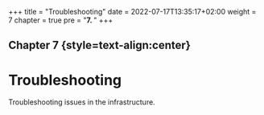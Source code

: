 +++
title = "Troubleshooting"
date = 2022-07-17T13:35:17+02:00
weight = 7
chapter = true
pre = "<b>7. </b>"
+++

## Chapter 7 {style=text-align:center}

# Troubleshooting

Troubleshooting issues in the infrastructure.
